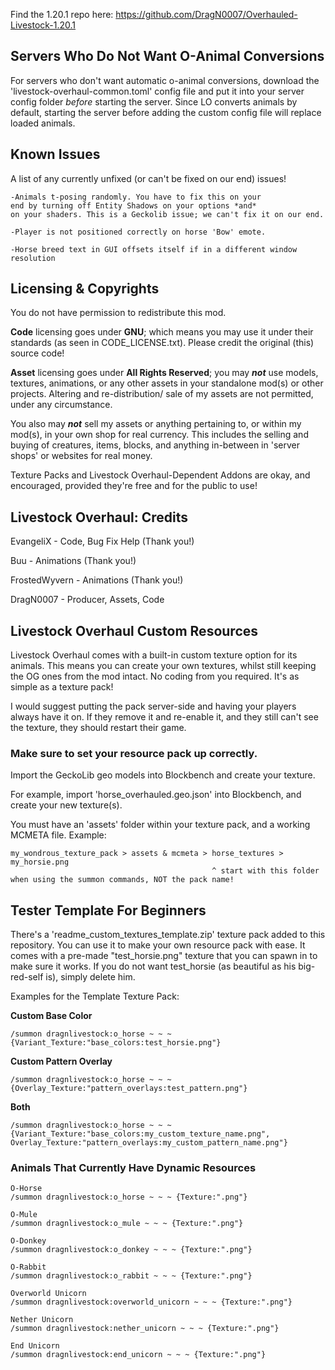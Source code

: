 Find the 1.20.1 repo here: 
https://github.com/DragN0007/Overhauled-Livestock-1.20.1

## Servers Who Do Not Want O-Animal Conversions
For servers who don't want automatic o-animal conversions,
download the 'livestock-overhaul-common.toml' config file
and put it into your server config folder *before*
starting the server. Since LO converts animals by default,
starting the server before adding the custom config file
will replace loaded animals.

## Known Issues
A list of any currently unfixed (or can't be fixed on our end) issues!

```
-Animals t-posing randomly. You have to fix this on your
end by turning off Entity Shadows on your options *and*
on your shaders. This is a Geckolib issue; we can't fix it on our end.

-Player is not positioned correctly on horse 'Bow' emote. 

-Horse breed text in GUI offsets itself if in a different window resolution
```

## Licensing & Copyrights

You do not have permission to redistribute this mod. 

**Code** licensing goes under **GNU**; which means you may use it under their standards (as seen in CODE_LICENSE.txt).
Please credit the original (this) source code!

**Asset** licensing goes under **All Rights Reserved**; 
you may ***not*** use models, textures, animations, or any other assets in your standalone mod(s) or other projects.
Altering and re-distribution/ sale of my assets are not permitted, under any circumstance.

You also may ***not*** sell my assets or anything pertaining to, or within my mod(s), in your own shop for real
currency. This includes the selling and buying of creatures, items, blocks, and anything in-between in 'server
shops' or websites for real money.

Texture Packs and Livestock Overhaul-Dependent Addons are okay, and encouraged, provided they're free and for the public to use!


## Livestock Overhaul: Credits

EvangeliX - Code, Bug Fix Help (Thank you!)

Buu - Animations (Thank you!)

FrostedWyvern - Animations (Thank you!)

DragN0007 - Producer, Assets, Code

## Livestock Overhaul Custom Resources
Livestock Overhaul comes with a built-in custom texture option for its animals.
This means you can create your own textures, whilst still keeping the OG ones from the mod intact.
No coding from you required. It's as simple as a texture pack!

I would suggest putting the pack server-side and having your players always have it on. If they remove it
and re-enable it, and they still can't see the texture, they should restart their game.

### Make sure to set your resource pack up correctly.
Import the GeckoLib geo models into Blockbench and create your texture.

For example, import 'horse_overhauled.geo.json' into Blockbench, and create your new texture(s).

You must have an 'assets' folder within your texture pack, and a working MCMETA file. Example:

```
my_wondrous_texture_pack > assets & mcmeta > horse_textures > my_horsie.png
                                             ^ start with this folder when using the summon commands, NOT the pack name!
```

## Tester Template For Beginners

There's a 'readme_custom_textures_template.zip' texture pack added to this repository. You can use it to make your own
resource pack with ease. It comes with a pre-made "test_horsie.png" texture that you can spawn in to make sure it works.
If you do not want test_horsie (as beautiful as his big-red-self is), simply delete him. 

Examples for the Template Texture Pack:

**Custom Base Color**
```
/summon dragnlivestock:o_horse ~ ~ ~ {Variant_Texture:"base_colors:test_horsie.png"} 
```
**Custom Pattern Overlay**
```
/summon dragnlivestock:o_horse ~ ~ ~ {Overlay_Texture:"pattern_overlays:test_pattern.png"} 
```
**Both**
```
/summon dragnlivestock:o_horse ~ ~ ~ {Variant_Texture:"base_colors:my_custom_texture_name.png", Overlay_Texture:"pattern_overlays:my_custom_pattern_name.png"}
```

### Animals That Currently Have Dynamic Resources

```
O-Horse
/summon dragnlivestock:o_horse ~ ~ ~ {Texture:".png"}

O-Mule
/summon dragnlivestock:o_mule ~ ~ ~ {Texture:".png"}

O-Donkey
/summon dragnlivestock:o_donkey ~ ~ ~ {Texture:".png"}

O-Rabbit
/summon dragnlivestock:o_rabbit ~ ~ ~ {Texture:".png"}

Overworld Unicorn
/summon dragnlivestock:overworld_unicorn ~ ~ ~ {Texture:".png"}

Nether Unicorn
/summon dragnlivestock:nether_unicorn ~ ~ ~ {Texture:".png"}

End Unicorn
/summon dragnlivestock:end_unicorn ~ ~ ~ {Texture:".png"}
```
